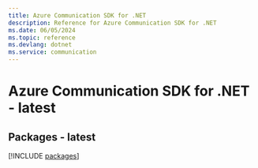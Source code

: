 ```yaml
---
title: Azure Communication SDK for .NET
description: Reference for Azure Communication SDK for .NET
ms.date: 06/05/2024
ms.topic: reference
ms.devlang: dotnet
ms.service: communication
---
```

# Azure Communication SDK for .NET - latest
## Packages - latest
[!INCLUDE [packages](communication-index.md)]